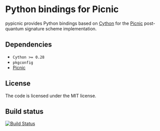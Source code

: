 # Python bindings for Picnic

pypicnic provides Python bindings based on [Cython](https://cython.org/) for the
[Picnic](https://microsoft.github.io/Picnic/) post-quantum signature scheme implementation.

## Dependencies

* `Cython >= 0.28`
* `pkgconfig`
* [Picnic](https://github.com/IAIK/Picnic)

## License

The code is licensed under the MIT license.

## Build status

[![Build Status](https://travis-ci.org/sebastinas/python-picnic.svg?branch=master)](https://travis-ci.org/sebastinas/python-picnic)
